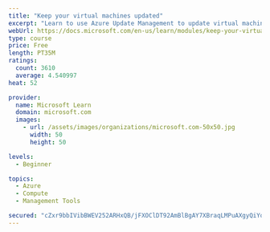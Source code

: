 ```yaml
---
title: "Keep your virtual machines updated"
excerpt: "Learn to use Azure Update Management to update virtual machines, verify agent connectivity, and use Azure Log Analytics in your cloud environment."
webUrl: https://docs.microsoft.com/en-us/learn/modules/keep-your-virtual-machines-updated/
type: course
price: Free
length: PT35M
ratings:
  count: 3610
  average: 4.540997
heat: 52

provider:
  name: Microsoft Learn
  domain: microsoft.com
  images:
    - url: /assets/images/organizations/microsoft.com-50x50.jpg
      width: 50
      height: 50

levels:
  - Beginner

topics:
  - Azure
  - Compute
  - Management Tools

secured: "cZxr9bbIVibBWEV252ARHxQB/jFXOClDT92AmBlBgAY7XBraqLMPuAXgyQiYqOCYPfG01cfOhWGIs97dgj0JpFn2oJIMAoDDQJDS0gFRCH1ysIKu8gTK0i53ntrwy0mkjRtzK27qscgJOlmjwm6KWaESsP2fCIR3EAxUjWxTNNqmvhOwva9o5dQadm/ZBoY1O3ju6qRnhoHtcM0sAMBaV8NUhLsHAvHs9trNae1q/K9RSr2NMj4X790nMbnQoB7rqeBgV84vOkbAHFNbMBRl4heaUQkScLOkNMTvPC5N0aBYfWfN7WCjevrW6fDq3KWKZ9sgN++ZJeVpDoDIefvVvEP78iM3gxQFxEKTB9PG0aiBVzat/K6uyWUixI3TuDbQkmUe7G4iEYuWJM4o086dOUNc6fszGKWwOi7As4y21RQ=;Xh5FLH0J0qKFzPWjsTXKEw=="
---
```


